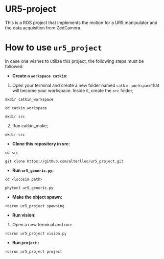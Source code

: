 # UR5-project
This is a ROS project that implements the motion for a UR5 manipulator and the data acquisition from ZedCamera 
# How to use  ```ur5_project```
In case one wishes to utilize this project, the following steps must be followed:  
- **Create a ```workspace catkin```:**
1. Open your terminal and create a new folder named ```catkin_workspace```that will become your workspace. Inside it, create the ```src``` folder;
```
mkdir catkin_workspace
```
```
cd catkin_workspace
```
```
mkdir src
```  
2. Run catkin_make;
```
mkdir src
``` 
- **Clone this repository in src:**
```
cd src
```
```
git clone https://github.com/alterlleo/ur5_project.git
```
- **Run ```ur5_generic.py```:**
```
cd <locosim path>
```
```
phyton3 ur5_generic.py
```
- **Make the object spawn:**
```
rosrun ur5_project spawning
```
- **Run vision:**
1. Open a new terminal and run:  
```
rosrun ur5_project vision.py
```
- **Run ```project``` :**  
```
rosrun ur5_project project
```
